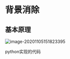 # 背景消除

## 基本原理

![image-20201105151823395](C:\Users\YYQ\AppData\Roaming\Typora\typora-user-images\image-20201105151823395.png)

python实现的代码

